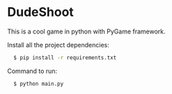 # DudeShoot
This is a cool game in python with PyGame framework.


Install all the project dependencies:
```bash
  $ pip install -r requirements.txt
```

Command to run:
```bash
  $ python main.py
```
